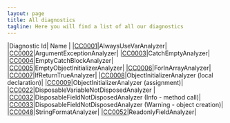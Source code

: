 ```yaml
---
layout: page
title: All diagnostics
tagline: Here you will find a list of all our diagnostics
---
```


|Diagnostic Id| Name |
|[CC0001](/diagnostics/CC0001.html)|AlwaysUseVarAnalyzer|
|[CC0002](/diagnostics/CC0002.html)|ArgumentExceptionAnalyzer|
|[CC0003](/diagnostics/CC0003.html)|CatchEmptyAnalyzer|
|[CC0004](/diagnostics/CC0004.html)|EmptyCatchBlockAnalyzer|
|[CC0005](/diagnostics/CC0005.html)|EmptyObjectInitializerAnalyzer|
|[CC0006](/diagnostics/CC0006.html)|ForInArrayAnalyzer|
|[CC0007](/diagnostics/CC0007.html)|IfReturnTrueAnalyzer|
|[CC0008](/diagnostics/CC0008.html)|ObjectInitializerAnalyzer (local declaration)|
|[CC0009](/diagnostics/CC0009.html)|ObjectInitializerAnalyzer (assignment)|
|[CC0022](/diagnostics/CC0022.html)|DisposableVariableNotDisposedAnalyzer |
|[CC0032](/diagnostics/CC0032.html)|DisposableFieldNotDisposedAnalyzer (Info - method call)|
|[CC0033](/diagnostics/CC0033.html)|DisposableFieldNotDisposedAnalyzer (Warning - object creation)|
|[CC0048](/diagnostics/CC0048.html)|StringFormatAnalyzer|
|[CC0052](/diagnostics/CC0052.html)|ReadonlyFieldAnalyzer|
